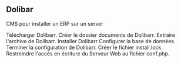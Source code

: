 ## Dolibar

CMS pour installer un ERP sur un server


Télécharger Dolibarr.
Créer le dossier documents de Dolibarr.
Extraire l'archive de Dolibarr.
Installer Dolibarr
Configurer la base de données.
Terminer la configuration de Dolibarr.
Créer le fichier install.lock.
Restreindre l'accès en écriture du Serveur Web au fichier conf.php.
